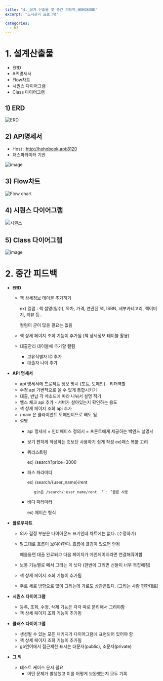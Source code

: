 ```yaml
---
title: "4._설계 산출물 및 중간 피드백_HOHOBOOK"
excerpt: "도서관리 프로그램"

categories:
  - h3
---
```


# 1. 설계산출물
  - ERD
  - API명세서
  - Flow차트
  - 시퀀스 다이어그램
  - Class 다이어그램
    
  ## 1) ERD
![ERD](https://github.com/team-homies/team-homies.github.io/assets/149450594/7d294254-9f2f-4e62-b227-7a5656a67181)

  ## 2) API명세서
-  Host : http://hohobook.api:8120
- 패스파라미터 기반

![image](https://github.com/team-homies/team-homies.github.io/assets/149450594/8a269334-f18f-47ca-84c0-f13099bb60e8)

  ## 3) Flow차트
![Flow chart](https://github.com/team-homies/team-homies.github.io/assets/149450594/f800f218-17a4-4f5d-b5d5-cefd34382186)

  ## 4) 시퀀스 다이어그램
![시퀀스](https://github.com/team-homies/team-homies.github.io/assets/149450594/bcab6592-e62f-4057-9eb1-41a04b3b7b9a)

  ## 5) Class 다이어그램
![image](https://github.com/team-homies/team-homies.github.io/assets/149450594/b5cb6eb9-68fb-4de0-be85-a925443c423b)

# 2. 중간 피드백

- **ERD**
    - 책 상세정보 테이블 추가하기
        
        ex) 컬럼 : 책 설명(필수), 목차, 가격, 연관된 책, ISBN, 세부카테고리, 책이미지, 리뷰 등..
        
        컬럼이 굳이 많을 필요는 없음
        
    - 책 상세 페이지 조회 기능이 추가됨 (책  상세정보 테이블 활용)
    - 대출관리 테이블에 추가할 컬럼
        - 고유식별자 ID 추가
        - 대출자 나이 추가
- **API 명세서**
    - api 명세서에 프로젝트 정보 명시 (포트, 도메인) - 리더역할
    - 수정 api 가변적으로 쓸 수 있게 통합시키기
    - 대출, 반납 각 메소드에 따라 나눠서 설명 적기
    - 헬스 체크 api 추가 - 서버가 살아있는지 확인하는 용도
    - 책 상세 페이지 조회 api 추가
    - /main 은 클라이언트 도메인이므로 빼도 됨
    - 설명
        - api 명세서 = 인터페이스 정의서 = 프론트에게 제공하는 백엔드 설명서
        - 보기 편하게 작성하는 것보단 사용하기 쉽게 작성 ex)패스 복붙 고려
        - 쿼리스트링
            
            ex) /search?price=3000
            
        - 패스 파라미터
            
            ex) /search/{user_name}/rent  
            
                 gin은 /search/:user_name/rent  ‘ : ’콜론 사용
            
        - 바디 파라미터
            
            ex) 제이슨 형식
            
- **플로우차트**
    - 의사 결정 부분은 다이아몬드 표기인데 차트에는 없다. (수정하기)
    - 말그대로 흐름이 보여야한다. 흐름에 끊김이 있으면 안됨
        
        예를들면 대출 완료되고 다음 페이지가 메인페이지라면 연결해줘야함
        
    - 보통 기능별로 떼서 그리는 게 낫다 (한번에 그리면 선들이 너무 복잡해짐)
    - 책 상세 페이지 조회 기능이 추가됨
    - 주로 세로 방향으로 많이 그리는데 가로도 상관은없다. (그리는 사람 편한대로)
- **시퀀스 다이어그램**
    - 등록, 조회, 수정, 삭제 기능은 각각 따로 분리해서 그려야함
    - 책 상세 페이지 조회 기능이 추가됨
- **클래스 다이어그램**
    - 생성될 수 있는 모든 패키지가 다이어그램에 표현되어 있어야 함
    - 책 상세 페이지 조회 기능이 추가됨
    - go언어에서 접근제한 표시는 대문자(public), 소문자(private)
- **그 외**
    - 테스트 케이스 문서 필요
        - 어떤 문제가 발생했고 이를 어떻게 보완했는지 모두 기록
